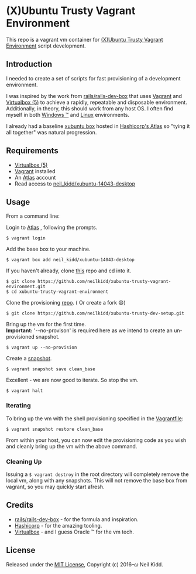 (X)Ubuntu Trusty Vagrant Environment
====================================
This repo is a vagrant vm container for [(X)Ubuntu Trusty Vagrant Environment](https://github.com/neilkidd/xubuntu-trusty-vagrant-environment) script development.

## Introduction
I needed to create a set of scripts for fast provisioning of a development environment.

I was inspired by the work from [rails/rails-dev-box](https://github.com/rails/rails-dev-box) that uses [Vagrant](https://www.vagrantup.com/) and [Virtualbox (5)](https://www.virtualbox.org/) to achieve a rapidly, repeatable and disposable environment. Additionally, in theory, this should work from any host OS. I often find myself in both [Windows   &trade;](https://www.microsoft.com/en-us/windows) and [Linux](http://xubuntu.org/) environments.

I already had a baseline [xubuntu box](https://github.com/neilkidd/vagrant-atlas-xubuntu-14.04-desktop)  hosted in [Hashicorp's Atlas](https://atlas.hashicorp.com) so "tying it all together" was natural progression.

## Requirements
* [Virtualbox (5)](https://www.virtualbox.org/)
* [Vagrant](https://www.vagrantup.com/) installed
* An [Atlas](https://atlas.hashicorp.com) account
* Read access to [neil_kidd/xubuntu-14043-desktop](https://atlas.hashicorp.com/neil_kidd/boxes/xubuntu-14043-desktop)

## Usage
From a command line:

Login to [Atlas](https://atlas.hashicorp.com) , following the prompts.
```shell
$ vagrant login
```

Add the base box to your machine.
```shell
$ vagrant box add neil_kidd/xubuntu-14043-desktop
```

If you haven't already, clone [this](https://github.com/neilkidd/xubuntu-trusty-vagrant-environment) repo and cd into it.
```shell
$ git clone https://github.com/neilkidd/xubuntu-trusty-vagrant-environment.git
$ cd xubuntu-trusty-vagrant-environment
```

Clone the provisioning [repo](https://github.com/neilkidd/xubuntu-trusty-dev-setup). ( Or create a fork :smile:)
```shell
$ git clone https://github.com/neilkidd/xubuntu-trusty-dev-setup.git
```
Bring up the vm for the first time.  
**Important:**  '--no-provison' is required here as we intend to create an un-provisioned snapshot.
```shell
$ vagrant up --no-provision
```

Create a [snapshot](https://www.vagrantup.com/docs/cli/snapshot.html).
```shell
$ vagrant snapshot save clean_base
```

Excellent - we are now good to iterate. So stop the vm.
```shell
$ vagrant halt
```
### Iterating
To bring up the vm with the shell provisioning specified in the  [Vagrantfile](Vagrantfile):
```shell
$ vagrant snapshot restore clean_base
```
From within your host, you can now edit the provisioning code as you wish and cleanly bring up the vm with the above command.

### Cleaning Up
Issuing a ``` $ vagrant destroy ``` in the root directory will completely remove the local vm, along with any snapshots. This will not remove the base box from vagrant, so you may quickly start afresh.

## Credits
* [rails/rails-dev-box](https://github.com/rails/rails-dev-box) - for the formula and inspiration.
* [Hashicorp](https://www.hashicorp.com/) - for the amazing tooling.
* [Virtualbox](https://www.virtualbox.org/) - and I guess Oracle &trade; for the vm tech.


## License

Released under the [MIT License](LICENSE), Copyright (c) 2016–<i>ω</i> Neil Kidd.
